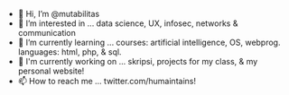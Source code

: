 - 👋 Hi, I’m @mutabilitas
- 👀 I’m interested in ... data science, UX, infosec, networks & communication
- 🌱 I’m currently learning ... courses: artificial intelligence, OS, webprog. languages: html, php, & sql.
- 🧪 I'm currently working on ... skripsi, projects for my class, & my personal website!
- 📫 How to reach me ... twitter.com/humaintains!

<!---
mutabilitas/mutabilitas is a ✨ special ✨ repository because its `README.md` (this file) appears on your GitHub profile.
You can click the Preview link to take a look at your changes.
--->
